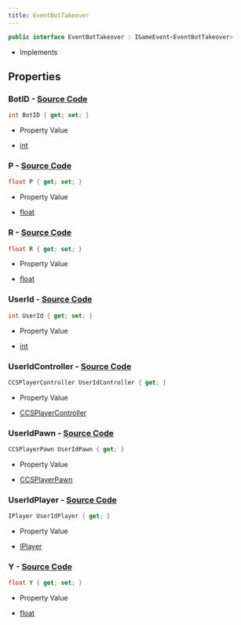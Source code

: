 ```yaml
---
title: EventBotTakeover
---
```


```csharp
public interface EventBotTakeover : IGameEvent<EventBotTakeover>
```

- Implements

## Properties

### **BotID** - [Source Code](https://github.com/swiftly-solution/swiftlys2/blob/main/managed/src/SwiftlyS2.Generated/GameEvents/Interfaces/EventBotTakeover.cs#L42)

```csharp
int BotID { get; set; }
```

- Property Value

- [int](https://learn.microsoft.com/dotnet/api/system.int32)

### **P** - [Source Code](https://github.com/swiftly-solution/swiftlys2/blob/main/managed/src/SwiftlyS2.Generated/GameEvents/Interfaces/EventBotTakeover.cs#L47)

```csharp
float P { get; set; }
```

- Property Value

- [float](https://learn.microsoft.com/dotnet/api/system.single)

### **R** - [Source Code](https://github.com/swiftly-solution/swiftlys2/blob/main/managed/src/SwiftlyS2.Generated/GameEvents/Interfaces/EventBotTakeover.cs#L57)

```csharp
float R { get; set; }
```

- Property Value

- [float](https://learn.microsoft.com/dotnet/api/system.single)

### **UserId** - [Source Code](https://github.com/swiftly-solution/swiftlys2/blob/main/managed/src/SwiftlyS2.Generated/GameEvents/Interfaces/EventBotTakeover.cs#L37)

```csharp
int UserId { get; set; }
```

- Property Value

- [int](https://learn.microsoft.com/dotnet/api/system.int32)

### **UserIdController** - [Source Code](https://github.com/swiftly-solution/swiftlys2/blob/main/managed/src/SwiftlyS2.Generated/GameEvents/Interfaces/EventBotTakeover.cs#L22)

```csharp
CCSPlayerController UserIdController { get; }
```

- Property Value

- [CCSPlayerController](/docs/api/shared/schemadefinitions/ccsplayercontroller)

### **UserIdPawn** - [Source Code](https://github.com/swiftly-solution/swiftlys2/blob/main/managed/src/SwiftlyS2.Generated/GameEvents/Interfaces/EventBotTakeover.cs#L28)

```csharp
CCSPlayerPawn UserIdPawn { get; }
```

- Property Value

- [CCSPlayerPawn](/docs/api/shared/schemadefinitions/ccsplayerpawn)

### **UserIdPlayer** - [Source Code](https://github.com/swiftly-solution/swiftlys2/blob/main/managed/src/SwiftlyS2.Generated/GameEvents/Interfaces/EventBotTakeover.cs#L31)

```csharp
IPlayer UserIdPlayer { get; }
```

- Property Value

- [IPlayer](/docs/api/shared/players/iplayer)

### **Y** - [Source Code](https://github.com/swiftly-solution/swiftlys2/blob/main/managed/src/SwiftlyS2.Generated/GameEvents/Interfaces/EventBotTakeover.cs#L52)

```csharp
float Y { get; set; }
```

- Property Value

- [float](https://learn.microsoft.com/dotnet/api/system.single)

